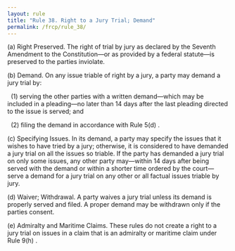 ```yaml
---
layout: rule
title: "Rule 38. Right to a Jury Trial; Demand"
permalink: /frcp/rule_38/
---
```


(a) Right Preserved. The right of trial by jury as declared by the Seventh Amendment to the Constitution—or as provided by a federal statute—is preserved to the parties inviolate.


(b) Demand. On any issue triable of right by a jury, a party may demand a jury trial by:


&nbsp;&nbsp;(1) serving the other parties with a written demand—which may be included in a pleading—no later than 14 days after the last pleading directed to the issue is served; and


&nbsp;&nbsp;(2) filing the demand in accordance with Rule 5(d) .


(c) Specifying Issues. In its demand, a party may specify the issues that it wishes to have tried by a jury; otherwise, it is considered to have demanded a jury trial on all the issues so triable. If the party has demanded a jury trial on only some issues, any other party may—within 14 days after being served with the demand or within a shorter time ordered by the court—serve a demand for a jury trial on any other or all factual issues triable by jury.


(d) Waiver; Withdrawal. A party waives a jury trial unless its demand is properly served and filed. A proper demand may be withdrawn only if the parties consent.


(e) Admiralty and Maritime Claims. These rules do not create a right to a jury trial on issues in a claim that is an admiralty or maritime claim under Rule 9(h) .